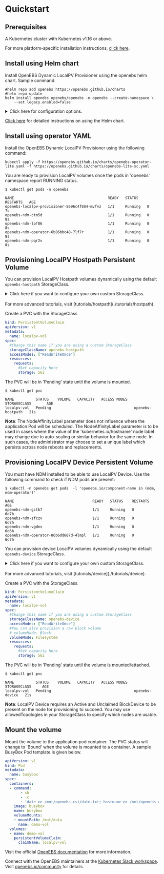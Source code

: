 # Quickstart

## Prerequisites

A Kubernetes cluster with Kubernetes v1.16 or above. 

For more platform-specific installation instructions, [click here](https://github.com/openebs/dynamic-localpv-provisioner/tree/develop/docs/installation/platforms/).

## Install using Helm chart
Install OpenEBS Dynamic LocalPV Provisioner using the openebs helm chart. Sample command:
```console
#helm repo add openebs https://openebs.github.io/charts
#helm repo update
helm install openebs openebs/openebs -n openebs --create-namespace \
	--set legacy.enabled=false
```
	
<details>
  <summary>Click here for configuration options.</summary>

  1. Install OpenEBS Dynamic LocalPV Provisioner without NDM. 
     
     You may choose to exclude the NDM subchart from installation if...
     - you want to only use OpenEBS LocalPV Hostpath
     - you already have NDM installed. Check if NDM pods exist with the command `kubectl get pods -n openebs -l 'openebs.io/component-name in (ndm, ndm-operator)'`

```console
helm install openebs openebs/openebs -n openebs --create-namespace \
	--set legacy.enabled=false \
	--set ndm.enabled=false \
	--set ndmOperator.enabled=false
```
  2. Install OpenEBS Dynamic LocalPV Provisioner for Hostpath volumes only
```console
helm install openebs openebs/openebs -n openebs --create-namespace \
	--set legacy.enabled=false \
	--set ndm.enabled=false \
	--set ndmOperator.enabled=false \
	--set localprovisioner.enableDeviceClass=false
```
  3. Install OpenEBS Dynamic LocalPV Provisioner with a custom hostpath directory. 
     This will change the `BasePath` value for the 'openebs-hostpath' StorageClass.
```console
helm install openebs openebs/openebs -n openebs --create-namespace \
	--set legacy.enabled=false \
	--set localprovisioner.basePath=<custom-hostpath>
```
</details>

[Click here](https://github.com/openebs/dynamic-localpv-provisioner/blob/master/deploy/helm/charts/README.md) for detailed instructions on using the Helm chart.

## Install using operator YAML
Install the OpenEBS Dynamic LocalPV Provisioner using the following command:
```console
kubectl apply -f https://openebs.github.io/charts/openebs-operator-lite.yaml -f https://openebs.github.io/charts/openebs-lite-sc.yaml
```

You are ready to provision LocalPV volumes once the pods in 'openebs' namespace report RUNNING status.
```console
$ kubectl get pods -n openebs

NAME                                           READY   STATUS    RESTARTS   AGE
openebs-localpv-provisioner-5696c4f884-mvfvz   1/1     Running   0          7s
openebs-ndm-ctn5d                              1/1     Running   0          8s
openebs-ndm-lpf86                              1/1     Running   0          8s
openebs-ndm-operator-6b86bbc48-7lf7r           1/1     Running   0          8s
openebs-ndm-pqr2v                              1/1     Running   0          8s
```

## Provisioning LocalPV Hostpath Persistent Volume

You can provision LocalPV Hostpath volumes dynamically using the default `openebs-hostpath` StorageClass.

<details>
  <summary>Click here if you want to configure your own custom StorageClass.</summary>

  ```yaml
  #This is a custom StorageClass template
  # Uncomment config options as desired
  apiVersion: storage.k8s.io/v1
  kind: StorageClass
  metadata:
    name: custom-hostpath
    annotations:
      #Use this annotation to set this StorageClass by default
      # storageclass.kubernetes.io/is-default-class: true
      openebs.io/cas-type: local
      cas.openebs.io/config: |
        - name: StorageType
          value: "hostpath"
       #Use this to set a custom
       # hostpath directory
       #- name: BasePath
       #  value: "/var/openebs/local"
  provisioner: openebs.io/local
  reclaimPolicy: Delete
  #It is necessary to have volumeBindingMode as WaitForFirstConsumer
  volumeBindingMode: WaitForFirstConsumer
  #Match labels in allowedTopologies to select nodes for volume provisioning
  # allowedTopologies:
  # - matchLabelExpressions:
  #   - key: kubernetes.io/hostname
  #     values:
  #     - worker-1
  #     - worker-2
  ```
</details><br>
For more advanced tutorials, visit [tutorials/hostpath](./tutorials/hostpath).

Create a PVC with the StorageClass.
```yaml
kind: PersistentVolumeClaim
apiVersion: v1
metadata:
  name: localpv-vol
spec:
  #Change this name if you are using a custom StorageClass
  storageClassName: openebs-hostpath
  accessModes: ["ReadWriteOnce"]
  resources:
    requests:
      #Set capacity here
      storage: 5Gi
```
The PVC will be in 'Pending' state until the volume is mounted.
```console
$ kubectl get pvc

NAME          STATUS    VOLUME   CAPACITY   ACCESS MODES   STORAGECLASS       AGE
localpv-vol   Pending                                      openebs-hostpath   21s
```
**Note**: The NodeAffinityLabel parameter does not influence where the application Pod will be scheduled. The NodeAffinityLabel parameter is to be used in cases where the value of the 'kubernetes.io/hostname' node label may change due to auto-scaling or similar behavior for the same node. In such cases, the administrator may choose to set a unique label which persists across node reboots and replacements.

## Provisioning LocalPV Device Persistent Volume

You must have NDM installed to be able to use LocalPV Device. Use the following command to check if NDM pods are present:
```console
$ kubectl -n openebs get pods  -l 'openebs.io/component-name in (ndm, ndm-operator)'

NAME                                    READY   STATUS    RESTARTS   AGE
openebs-ndm-gctb7                       1/1     Running   0          6d7h
openebs-ndm-sfczv                       1/1     Running   0          6d7h
openebs-ndm-vgdnv                       1/1     Running   0          6d6h
openebs-ndm-operator-86b6dd687d-4lmpl   1/1     Running   0          6d7h
```

You can provision device LocalPV volumes dynamically using the default `openebs-device` StorageClass.

<details>
  <summary>Click here if you want to configure your own custom StorageClass.</summary>

  ```yaml
  #This is a custom StorageClass template
  # Uncomment config options as desired
  apiVersion: storage.k8s.io/v1
  kind: StorageClass
  metadata:
    name: custom-device
    annotations:
      #Use this annotation to set this StorageClass by default
      # storageclass.kubernetes.io/is-default-class: true
      openebs.io/cas-type: local
      cas.openebs.io/config: |
        - name: StorageType
          value: "device"
       #Use this to set the filesystem
       # type. Default is 'ext4'.
       #- name: FSType
       #  value: "xfs"
       #Only blockdevices with all the labels
       # mentioned here will be used
       #- name: BlockDeviceSelectors
       #  data:
       #    ndm.io/driveType: "SSD"
  provisioner: openebs.io/local
  reclaimPolicy: Delete
  #It is necessary to have volumeBindingMode as WaitForFirstConsumer
  volumeBindingMode: WaitForFirstConsumer
  #Match labels in allowedTopologies to select nodes for volume provisioning
  # allowedTopologies:
  # - matchLabelExpressions:
  #   - key: kubernetes.io/hostname
  #     values:
  #     - worker-1
  #     - worker-2
  ```
</details><br>
For more advanced tutorials, visit [tutorials/device](./tutorials/device).

Create a PVC with the StorageClass.
```yaml
kind: PersistentVolumeClaim
apiVersion: v1
metadata:
  name: localpv-vol
spec:
  #Change this name if you are using a custom StorageClass
  storageClassName: openebs-device
  accessModes: ["ReadWriteOnce"]
  #You can also provision a raw block volume
  # volumeMode: Block
  volumeMode: Filesystem
  resources:
    requests:
      #Set capacity here
      storage: 5Gi
```
The PVC will be in 'Pending' state until the volume is mounted/attached.
```console
$ kubectl get pvc

NAME          STATUS    VOLUME   CAPACITY   ACCESS MODES   STORAGECLASS     AGE
localpv-vol   Pending                                      openebs-device   21s
```
**Note**: LocalPV Device requires an Active and Unclaimed BlockDevice to be present on the node for provisioning to succeed. You may use allowedTopologies in your StorageClass to specify which nodes are usable.

## Mount the volume

Mount the volume to the application pod container. The PVC status will change to 'Bound' when the volume is mounted to a container. A sample BusyBox Pod template is given below.
```yaml
apiVersion: v1
kind: Pod
metadata:
  name: busybox
spec:
  containers:
  - command:
       - sh
       - -c
       - 'date >> /mnt/openebs-csi/date.txt; hostname >> /mnt/openebs-csi/hostname.txt; sync; sleep 5; sync; tail -f /dev/null;'
    image: busybox
    name: busybox
    volumeMounts:
    - mountPath: /mnt/data
      name: demo-vol
  volumes:
  - name: demo-vol
    persistentVolumeClaim:
      claimName: localpv-vol
```


Visit the official [OpenEBS documentation](https://openebs.io/docs/) for more information.

Connect with the OpenEBS maintainers at the [Kubernetes Slack workspace](https://kubernetes.slack.com/messages/openebs). Visit [openebs.io/community](https://openebs.io/community) for details.
